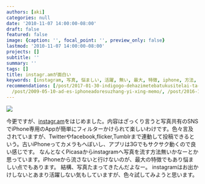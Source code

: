 ```yaml
---
authors: [aki]
categories: null
date: '2010-11-07 14:00:00-08:00'
draft: false
featured: false
image: {caption: '', focal_point: '', preview_only: false}
lastmod: '2010-11-07 14:00:00-08:00'
projects: []
subtitle: ''
summary: ''
tags: []
title: instagr.amが面白い
keywords: [instagram, 写真, 悩ましい, 活躍, 無い, 最大, 特徴, iphone, 方法, なく]
recommendations: [/post/2017-01-30-indigogo-dehazimetebatukusitelai-ta-dot-woshi-tute3keyue-gatatuta/,
  /post/2009-05-10-ad-es-iphoneadoresuzhang-yi-xing-memo/, /post/2016-12-31-2016nian-wozhen-rifan-tute/]
---
```


![](https://lh4.ggpht.com/_fY4jPztBNxw/TNa7URH8ORI/AAAAAAAAAjc/ZRSFiOyC6vc/s400/DSCF6018.JPG)

今更ですが、[instagr.am](http://instagr.am/)をはじめました。内容はざっくり言うと写真共有のSNSでiPhone専用のAppが簡単にフィルターかけられて楽しいわけです。色々言及されていますが、Twitterやfacebook,flicker,Tumblrまで連動して投稿できるという。古いiPhoneってカメラもへぼいし、アプリは3Gでもサクサク動くので良い感じです。
なんとなくPicasaからinstagramへ写真を流す方法無いかなーとか思っています。iPhoneから流さないと行けないのが、最大の特徴でもあり悩ましい点でもあります。
結構、写真たまってきたんだよなー。
instagramはお出かけしないとあまり活躍しない気もしていますが、色々試してみようと思います。
